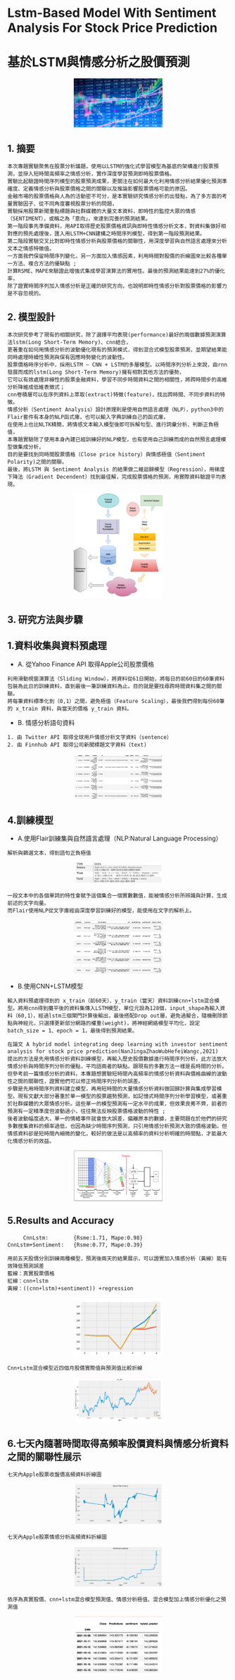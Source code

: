 # Lstm-Based Model With Sentiment Analysis For Stock Price Prediction

# 基於LSTM與情感分析之股價預測

<div align=center><img src="/img/p1.jpg" alt="Cover" width="40%"/></div>

## 1.	摘要
```
本次專題實驗聚焦在股票分析議題，使用以LSTM的強化式學習模型為基底的架構進行股票預測，並摻入短時間高頻率之情感分析，實作深度學習預測即時股票價格。
實驗比起驗證時間序列模型的股票預測成果，更關注在如何最大化利用情感分析結果優化預測準確度、定義情感分析與股票價格之間的關聯以及推論影響股票價格可能的原因。
金融市場的股票價格與人為的活動密不可分，是本實驗研究情感分析的出發點，為了多方面的考量實驗因子、從不同角度審視股票分析的問題，
實驗採用股票新聞重點標題與社群媒體的大量文本資料，即時性的監控大眾的情感（SENTIMENT），或稱之為「意向」，來達到完善的預測結果。
第一階段事先準備資料，用API取得歷史股票價格資訊與即時性情感分析文本，對資料集做好相對應的預先處理後，匯入用LSTM+CNN建構之時間序列模型，得到第一階段預測結果。
第二階段實驗交叉比對即時性情感分析與股票價格的關聯性，用深度學習與自然語言處理來分析文本之情感特徵值。
一方面我們保留時間序列變化，另一方面加入情感因素，利用時間對股價的折線圖來比較各種單一方法、複合方法的優缺點 ; 
計算RSME、MAPE來驗證此增強式集成學習演算法的實用性。最後的預測結果能達到27%的優化率，
除了證實時間序列加入情感分析是正確的研究方向，也說明即時性情感分析對股票價格的影響力是不容忽視的。
```
## 2. 模型設計
```
本次研究參考了現有的相關研究，除了選擇平均表現(performance)最好的兩個數據預測演算法lstm(Long Short-Term Memory)、cnn結合，
更著重在如何用情感分析的波動優化現有的預測模式，得到混合式模型股票預測，並期望結果能同時處理時續性預測與保有因應時勢變化的波動性。
股票價格時序分析中，採用LSTM — CNN + LSTM的多層模型。以時間序列分析上來說，由rnn發展而成的lstm(Long Short-Term Memory)擁有相對其他方法的優勢，
它可以有效處理非線性的股票金融資料，學習不同步時間資料之間的相關性，將跨時間步的高維分析降維成低維表徵式；
cnn卷積層可以在序列資料上萃取(extract)特徵(feature)，找出跨時間、不同步資料的特徵。
情感分析（Sentiment Analysis）設計原理則是使用自然語言處理（NLP），python3中的Flair套件有本身的NLP函式庫，也可以輸入字典訓練自己的函式庫，
在使用上也比NLTK精簡，將情感文本輸入模型後即可拆解句型、進行詞彙分析、判斷正負極值，
本專題實驗除了使用本身內建已經訓練好的NLP模型，也有使用自己訓練而成的自然預言處理模型做集成分析，
目的是要找到同時間股票價格（Close price history）與情感極值（Sentiment Polarity)之間的關聯。
最後，將LSTM 與 Sentiment Analysis 的結果做二維迴歸模型（Regression），用梯度下降法（Gradient Decendent）找到最佳解，完成股票價格的預測，用實際資料驗證平均表現。
```
<div align=center><img src="/img/p3.png" alt="Cover" width="40%"/></div>

## 3. 研究方法與步驟
## 1.資料收集與資料預處理
* A. 從Yahoo Finance API 取得Apple公司股票價格
```
利用滑動視窗演算法（Sliding Window），將資料從61日開始，將每日的前60日的60筆資料包裝為此日的訓練資料，直到最後一筆訓練資料為止。目的就是要找尋跨時間資料集之間的關聯。
將每筆資料標準化到（0,1）之間，避免極值（Feature Scaling），最後我們得到每份60筆的 x_train 資料，與當天的價格 y_train 資料。
```
* B. 情感分析語句資料
```
1. 由 Twitter API 取得全球用戶情感分析文字資料（sentence）
2. 由 Finnhub API 取得公司新聞標題文字資料（text)
```
<div align=center><img src="/img/p4.png" alt="Cover" width="40%"/></div>

## 4.訓練模型
* A.使用Flair訓練集與自然語言處理（NLP:Natural Language Processing）
```
解析與篩選文本，得到語句正負極值
```
<div align=center><img src="/img/p5.png" alt="Cover" width="40%"/></div>

```
一段文本中的各個單詞的特性會賦予這個集合一個實數數值，能被情感分析所辨識與計算，生成前述的文字向量。
而Flair使用NLP從文字庫經由深度學習訓練好的模型，能使用在文字的解析上。
```
<div align=center><img src="/img/p8.png" alt="Cover" width="40%"/></div>

* B.使用CNN+LSTM模型
```
輸入資料預處理得到的 x_train（前60天）、y_train（當天）資料訓練cnn+lstm混合模型。將用cnn得到攤平後的資料集傳入LSTM模型，單位元設為128個，input_shape為輸入資料（60,1），經過lstm三個閘門計算後輸出，最後搭配Drop out層，避免過擬合，隨機刪除節點與神經元，只選擇更新部分網路的權重(weight)，將神經網絡模型平均化，設定batch_size = 1、epoch = 1，最後得到預測結果。
```
```
在論文 A hybrid model integrating deep learning with investor sentiment analysis for stock price prediction(NanJingaZhaoWubHefeiWangc,2021) 
提出的方法是先用情感分析資料訓練模型，再輸入歷史股價數據進行時間序列分析，此方法放大情感分析與時間序列分析的優點，平均話兩者的缺點。跟現有的多數方法一樣是長時間的分析。
但參考前一篇情感分析的資料，本專題想實驗短時間內高頻率的情感分析資料與價格曲線的波動性之間的關聯性，證實他們可以修正時間序列分析的誤差。
步驟是先用時間序列資料建立模型，再用短時間的大量情感分析資料做回歸計算與集成學習模型。現有文獻大部分著重於單一模型的股票趨勢預測，如記憶式時間序列分析學習模型，或著重於社群媒體的大眾情感分析。這些單一的模型預測有一定水平的成果，但效果良莠不齊，前者的預測有一定精準度但波動過小，往往無法反映股票價格波動的特性 ;
後者波動幅度過大，單一的情緒事件就會放大誤差，偏離原本的數據，主要問題在於他們的研究多數搜集資料的頻率過低，也因為缺少時間序列預測，只引用情感分析預測大致的價格波動。但情感資料卻是短時間內細微的變化，較好的做法是以高頻率的資料分析明確的時間點，才能最大化情感分析的效益。
```
<div align=center><img src="/img/p2.png" alt="Cover" width="40%"/></div>

## 5.Results and Accuracy
```
     CnnLstm:        {Rsme:1.71, Mape:0.98}
CnnLstm+Sentiment:   {Rsme:0.77, Mape:0.39}
```
```
用前五天股價分別訓練兩種模型，預測後兩天的結果展示，可以證實加入情感分析（黃線）能有效降低預測誤差
藍線：真實股票價格
紅線：cnn+lstm
黃線：((cnn+lstm)+sentiment)) +regression
```
<div align=center><img src="/img/p7.png" alt="Cover" width="40%"/></div>

```
Cnn+Lstm混合模型近四個月股價實際值與預測值比較折線
```
<div align=center><img src="/img/p11.png" alt="Cover" width="40%"/></div>


## 6.七天內隨著時間取得高頻率股價資料與情感分析資料之間的關聯性展示

```
七天內Apple股票收盤價高頻資料折線圖
```
<div align=center><img src="/img/p9.png" alt="Cover" width="40%"/></div>

```
七天內Apple股票情感分析高頻資料折線圖
```
<div align=center><img src="/img/p10.png" alt="Cover" width="40%"/></div>

```
依序為真實股價、cnn+lstm混合模型預測值、情感分析極值、混合模型加上情感分析優化之預測值
```
<div align=center><img src="/img/pp.png" alt="Cover" width="40%"/></div>
















